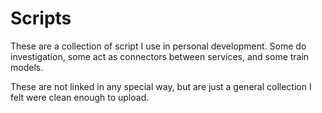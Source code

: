 # Scripts

These are a collection of script I use in personal development. Some do investigation, some act as connectors between services, and some train models.

These are not linked in any special way, but are just a general collection I felt were clean enough to upload.

